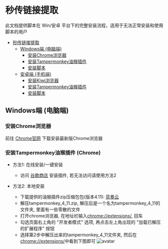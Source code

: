 # 秒传链接提取

此文档提供脚本在 Win/安卓 平台下的完整安装流程，适用于无法正常安装和使用脚本的用户

- [秒传链接提取](#秒传链接提取)
	- [Windows端 (电脑端)](#windows端-电脑端)
	  - [安装Chrome浏览器](#安装Chrome浏览器)
	  - [安装Tampermonkey油猴插件](#安装Tampermonkey油猴插件-Chrome)
	  - [安装脚本](#Script1)
	- [安卓端 (手机端)](#Android)
	  - [安装Kiwi浏览器](#Kiwi)
	  - [安装Tampermonkey油猴插件](#Tampermonkey2)
	  - [安装脚本](#Script2)

## Windows端 (电脑端)

### 安装Chrome浏览器

前往 [Chrome官网](https://www.google.cn/chrome/) 下载安装最新版Chrome浏览器

### 安装Tampermonkey油猴插件 (Chrome)

- 方法1: 在线安装/一键安装
	- 访问 [谷歌商店](https://chrome.google.com/webstore/detail/tampermonkey/dhdgffkkebhmkfjojejmpbldmpobfkfo) 安装插件, 若无法访问请使用方法2

- 方法2: 本地安装
	- 下载提供的油猴插件zip压缩包包(版本4.11): [蓝奏云](https://wwa.lanzous.com/iTHTthysa9i)
	- 解压tampermonkey_4_11.zip, 解压后是一个名为tampermonkey_4_11的文件夹, 里面有一些零散的文件
	- 打开chrome浏览器, 在地址栏输入[chrome://extensions/](chrome://extensions/), 回车
	- 勾选页面右上角的 "开发者模式" 选项, 再点击左上角出现的 "加载已解压的扩展程序" 按钮
	- 选择第2步中解压出来的tampermonkey_4_11文件夹, 然后在[chrome://extensions/](chrome://extensions/)中看到下图即可
![avatar](https://pic.rmb.bdstatic.com/bjh/add4a026a7a32e3e0bc1e0ced7522957.png)
